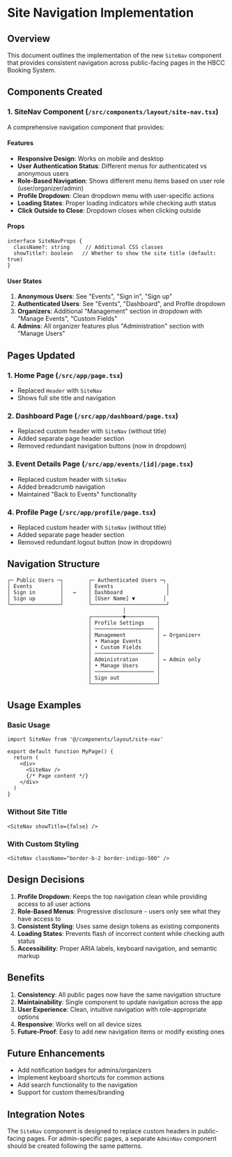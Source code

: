 # Site Navigation Implementation

## Overview

This document outlines the implementation of the new `SiteNav` component that provides consistent navigation across public-facing pages in the HBCC Booking System.

## Components Created

### 1. SiteNav Component (`/src/components/layout/site-nav.tsx`)

A comprehensive navigation component that provides:

#### Features
- **Responsive Design**: Works on mobile and desktop
- **User Authentication Status**: Different menus for authenticated vs anonymous users
- **Role-Based Navigation**: Shows different menu items based on user role (user/organizer/admin)
- **Profile Dropdown**: Clean dropdown menu with user-specific actions
- **Loading States**: Proper loading indicators while checking auth status
- **Click Outside to Close**: Dropdown closes when clicking outside

#### Props
```tsx
interface SiteNavProps {
  className?: string     // Additional CSS classes
  showTitle?: boolean   // Whether to show the site title (default: true)
}
```

#### User States
1. **Anonymous Users**: See "Events", "Sign in", "Sign up"
2. **Authenticated Users**: See "Events", "Dashboard", and Profile dropdown
3. **Organizers**: Additional "Management" section in dropdown with "Manage Events", "Custom Fields"
4. **Admins**: All organizer features plus "Administration" section with "Manage Users"

## Pages Updated

### 1. Home Page (`/src/app/page.tsx`)
- Replaced `Header` with `SiteNav`
- Shows full site title and navigation

### 2. Dashboard Page (`/src/app/dashboard/page.tsx`)
- Replaced custom header with `SiteNav` (without title)
- Added separate page header section
- Removed redundant navigation buttons (now in dropdown)

### 3. Event Details Page (`/src/app/events/[id]/page.tsx`)
- Replaced custom header with `SiteNav`
- Added breadcrumb navigation
- Maintained "Back to Events" functionality

### 4. Profile Page (`/src/app/profile/page.tsx`)
- Replaced custom header with `SiteNav` (without title)
- Added separate page header section
- Removed redundant logout button (now in dropdown)

## Navigation Structure

```
┌─ Public Users ─┐        ┌─ Authenticated Users ─┐
│ Events         │        │ Events                 │
│ Sign in        │   →    │ Dashboard              │
│ Sign up        │        │ [User Name] ▼         │
└────────────────┘        └────────────────────────┘
                                     │
                          ┌──────────▼──────────┐
                          │ Profile Settings    │
                          │ ─────────────────── │
                          │ Management          │ ← Organizer+
                          │ • Manage Events     │
                          │ • Custom Fields     │
                          │ ─────────────────── │
                          │ Administration      │ ← Admin only
                          │ • Manage Users      │
                          │ ─────────────────── │
                          │ Sign out            │
                          └─────────────────────┘
```

## Usage Examples

### Basic Usage
```tsx
import SiteNav from '@/components/layout/site-nav'

export default function MyPage() {
  return (
    <div>
      <SiteNav />
      {/* Page content */}
    </div>
  )
}
```

### Without Site Title
```tsx
<SiteNav showTitle={false} />
```

### With Custom Styling
```tsx
<SiteNav className="border-b-2 border-indigo-500" />
```

## Design Decisions

1. **Profile Dropdown**: Keeps the top navigation clean while providing access to all user actions
2. **Role-Based Menus**: Progressive disclosure - users only see what they have access to
3. **Consistent Styling**: Uses same design tokens as existing components
4. **Loading States**: Prevents flash of incorrect content while checking auth status
5. **Accessibility**: Proper ARIA labels, keyboard navigation, and semantic markup

## Benefits

1. **Consistency**: All public pages now have the same navigation structure
2. **Maintainability**: Single component to update navigation across the app
3. **User Experience**: Clean, intuitive navigation with role-appropriate options
4. **Responsive**: Works well on all device sizes
5. **Future-Proof**: Easy to add new navigation items or modify existing ones

## Future Enhancements

- Add notification badges for admins/organizers
- Implement keyboard shortcuts for common actions
- Add search functionality to the navigation
- Support for custom themes/branding

## Integration Notes

The `SiteNav` component is designed to replace custom headers in public-facing pages. For admin-specific pages, a separate `AdminNav` component should be created following the same patterns.

